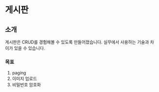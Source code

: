 # 게시판
## 소개
게시판은 CRUD를 경험해볼 수 있도록 만들어졌습니다.
실무에서 사용하는 기술과 차이가 있을 수 있습니다.
### 목표
1. paging
2. 이미지 업로드
3. 비밀번호 암호화
